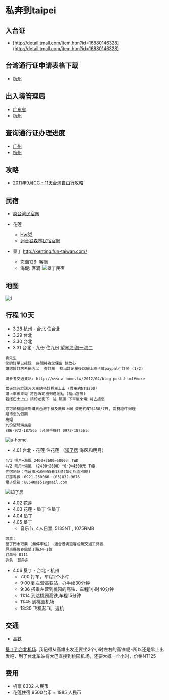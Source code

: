 # 私奔到taipei

## 入台证

* [http://detail.tmall.com/item.htm?id=16880146328](http://detail.tmall.com/item.htm?id=16880146328)

## 台湾通行证申请表格下载

* [杭州](http://www.hzcrj.gov.cn/)

## 出入境管理局

* [广东省](http://www.gdcrj.com/)
* [杭州](http://www.hzcrj.gov.cn/)

## 查询通行证办理进度

* [广州](http://www.gdcrj.com/wsfwdt/zjsd/)
* [杭州](http://www.zjsgat.gov.cn:8080/was/portals/webSend/crj.jsp)

## 攻略

* [2011年9月CC - 11天台湾自由行攻略](http://www.douban.com/group/topic/22910437/)

## 民宿

* [疯台湾民宿网](http://www.fun-taiwan.com/)

* 花莲
  - [Hw32](http://hualien.fun-taiwan.com/OuterWeb/Container.aspx?hid=002-I041)
  - [迴音谷森林民宿官網](http://hualien.fun-taiwan.com/OuterWeb/Container.aspx?hid=002-418)
* 垦丁 http://kenting.fun-taiwan.com/
  - [恋海126](http://www.lovesea126.idv.tw/): 客满
  - 海堤: 客满
![垦丁民宿](http://s16.sinaimg.cn/orignal/45153f56gc242166bacef)

## 地图

![1](http://ww2.sinaimg.cn/large/6cfc7910jw1e26xoryax9j.jpg)

## 行程 10天

* 3.28 杭州 - 台北 住台北
* 3.29 台北
* 3.30 台北
* 3.31 台北 - 九份 住九份 [望琴海:海一海二](http://www.a-home.tw/2009/06/blog-post_24.html)

```
袁先生
您的訂單已確認  房間將為您保留 請放心
請您於訂房系統內以  查訂單  找出訂定單後以線上刷卡或paypal付訂金 (1/2)
 
請參考交通資訊: http://www.a-home.tw/2012/04/blog-post.html#more

當天您若於瑞芳火車站搭計程車上山 (費用約NT$200) 
請上車後來電 將告訴司機到達地點 (福山宮旁)
若搭巴士上山 請於老街下一站 隔頂 下車後來電 將去接您

您可於桃園機場購賣台灣手機及無線上網 費用約NT$450/7日, 需雙證件辦理
期待您的假期
梅姐
九份望琴海民宿
886-972-187565 (台灣手機打 0972-187565)
```
![a-home](http://nfs.nodeblog.org/f/0/f0020492c4e11fc75b9603622a904727.jpg)
  
* 4.01 台北 - 花莲 住花莲 （[知了居](http://www.cicada-home.com.tw/room01.html) 海风和明月）

```
4/1 明月+海風 2400+2600=5000元 TWD
4/2 明月+诲風 （2400+2600）*0·9=4500元 TWD
住宿地址：花蓮市水源街55巷18號(鄰近松園別館) 
訂房專線：0921-250066‧(03)832-9676
電子信箱：u8540ms51@gmail.com
```
![知了居](http://nfs.nodeblog.org/8/7/877abf63f6c29e5a5d4dc8ed2d4dc0c6.jpg)
  
* 4.02 花莲
* 4.03 花莲 - 垦丁 住垦丁
* 4.04 垦丁
* 4.05 垦丁
  - 音乐节, 4人日票: 5135NT , 1075RMB
  
```
取票：
墾丁門市取票 (無停車位) -適合港澳遊客或無交通工具者 
屏東縣恆春鎮墾丁路34-1號
订单号 8111
姓名  郭舟东
```
  
* 4.06 垦丁 - 台北 - 杭州
    - 7:00  打车，车程2个小时
    - 9:00  到左营高铁站，办手续30分钟
    - 9:36  搭乘左营到桃园的高铁，车程1小时40分钟
    - 11:14 到达桃园高铁,车程15分钟
    - 11:45 到桃园机场
    - 13:30 飞机起飞，返杭 

## 交通

* [高铁](http://www.thsrc.com.tw/tc/index.asp)

[垦丁到台北机场](http://www.douban.com/group/topic/19442642/):
我记得从高雄出发还要坐2个小时左右的高铁呢~所以还是早上出发吧，到了台北车站有大巴直接到桃园机场，还要大概一个小时，价格NT125

## 费用

* 机票 8332 人民币
* 花莲住宿 9500台币 = 1985 人民币

